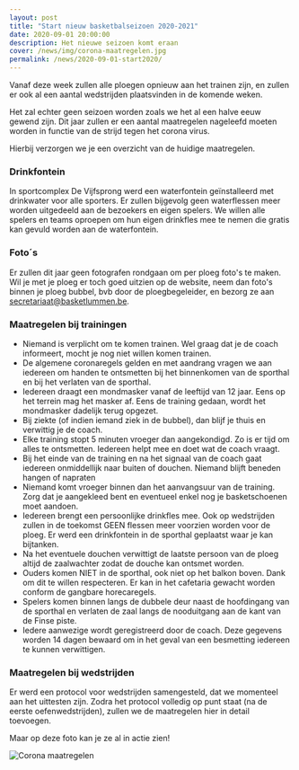 ```yaml
---
layout: post
title: "Start nieuw basketbalseizoen 2020-2021"
date: 2020-09-01 20:00:00
description: Het nieuwe seizoen komt eraan
cover: /news/img/corona-maatregelen.jpg
permalink: /news/2020-09-01-start2020/
---
```


Vanaf deze week zullen alle ploegen opnieuw aan het trainen zijn, en zullen er ook al een aantal wedstrijden plaatsvinden in de komende weken.

Het zal echter geen seizoen worden zoals we het al een halve eeuw gewend zijn. Dit jaar zullen er een aantal maatregelen nageleefd moeten worden in functie van de strijd tegen het corona virus.

Hierbij verzorgen we je een overzicht van de huidige maatregelen.

### Drinkfontein

In sportcomplex De Vijfsprong werd een waterfontein geïnstalleerd met drinkwater voor alle sporters. Er zullen bijgevolg geen waterflessen meer worden uitgedeeld aan de bezoekers en eigen spelers. We willen alle spelers en teams oproepen om hun eigen drinkfles mee te nemen die gratis kan gevuld worden aan de waterfontein. 

### Foto´s 

Er zullen dit jaar geen fotografen rondgaan om per ploeg foto's te maken. Wil je met je ploeg er toch goed uitzien op de website, neem dan foto's binnen je ploeg bubbel, bvb door de ploegbegeleider, en bezorg ze aan [secretariaat@basketlummen.be](mailto://secretariaat@basketlummen.be).

### Maatregelen bij trainingen

* Niemand is verplicht om te komen trainen. Wel graag dat je de coach informeert, mocht je nog niet willen komen trainen.
* De algemene coronaregels gelden en met aandrang vragen we aan iedereen om handen te ontsmetten bij het binnenkomen van de sporthal en bij het verlaten van de sporthal.
* Iedereen draagt een mondmasker vanaf de leeftijd van 12 jaar. Eens op het terrein mag het masker af. Eens de training gedaan, wordt het mondmasker dadelijk terug opgezet.
* Bij ziekte (of indien iemand ziek in de bubbel), dan blijf je thuis en verwittig je de coach.
* Elke training stopt 5 minuten vroeger dan aangekondigd. Zo is er tijd om alles te ontsmetten. Iedereen helpt mee en doet wat de coach vraagt.
* Bij het einde van de training en na het signaal van de coach gaat iedereen onmiddellijk naar buiten of douchen. Niemand blijft beneden hangen of napraten
* Niemand komt vroeger binnen dan het aanvangsuur van de training. Zorg dat je aangekleed bent en eventueel enkel nog je basketschoenen moet aandoen.
* Iedereen brengt een persoonlijke drinkfles mee. Ook op wedstrijden zullen in de toekomst GEEN flessen meer voorzien worden voor de ploeg. Er werd een drinkfontein in de sporthal geplaatst waar je kan bijtanken.
* Na het eventuele douchen verwittigt de laatste persoon van de ploeg altijd de zaalwachter zodat de douche kan ontsmet worden.
* Ouders komen NIET in de sporthal, ook niet op het balkon boven. Dank om dit te willen respecteren. Er kan in het cafetaria gewacht worden conform de gangbare horecaregels.
* Spelers komen binnen langs de dubbele deur naast de hoofdingang van de sporthal en verlaten de zaal langs de nooduitgang aan de kant van de Finse piste.
* Iedere aanwezige wordt geregistreerd door de coach. Deze gegevens worden 14 dagen bewaard om in het geval van een besmetting iedereen te kunnen verwittigen.

### Maatregelen bij wedstrijden

Er werd een protocol voor wedstrijden samengesteld, dat we momenteel aan het uittesten zijn. Zodra het protocol volledig op punt staat (na de eerste oefenwedstrijden), zullen we de maatregelen hier in detail toevoegen.

Maar op deze foto kan je ze al in actie zien!


![Corona maatregelen](/news/img/corona-maatregelen.jpg)